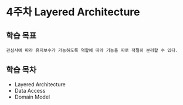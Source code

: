 # 4주차 Layered Architecture

## 학습 목표
```
관심사에 따라 유지보수가 가능하도록 역할에 따라 기능을 따로 적절히 분리할 수 있다.
```

## 학습 목차
- Layered Architecture
- Data Access
- Domain Model
